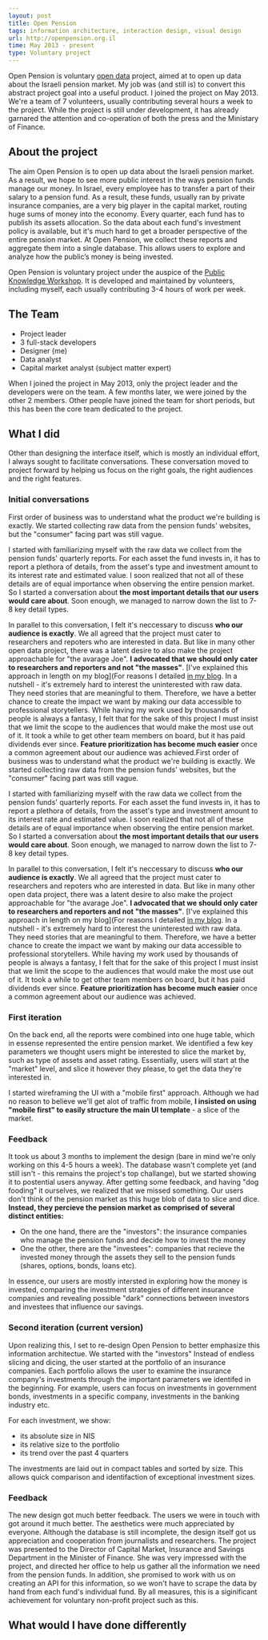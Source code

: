 ```yaml
---
layout: post
title: Open Pension
tags: information architecture, interaction design, visual design
url: http://openpension.org.il
time: May 2013 - present
type: Voluntary project
---
```


Open Pension is voluntary [open data](https://en.wikipedia.org/wiki/Open_data) project, aimed at to open up data about the Israeli pension market. My job was (and still is) to convert this abstract project goal into a useful product. I joined the project on May 2013. We're a team of 7 volunteers, usually contributing several hours a week to the project. While the project is still under development, it has already garnared the attention and co-operation of both the press and the Ministary of Finance.

About the project
-----------------
The aim Open Pension is to open up data about the Israeli pension market. As a result, we hope to see more public interest in the ways pension funds manage our money. In Israel, every employee has to transfer a part of their salary to a pension fund. As a result, these funds, usually ran by private insurance companies, are a very big player in the capital market, routing huge sums of money into the economy. Every quarter, each fund has to publish its assets allocation. So the data about each fund's investment policy is available, but it's much hard to get a broader perspective of the entire pension market. At Open Pension, we collect these reports and aggregate them into a single database. This allows users to explore and analyze how the public’s money is being invested.

Open Pension is voluntary project under the auspice of the [Public Knowledge Workshop](http://www.hasadna.org.il/). It is developed and maintained by volunteers, including myself, each usually contributing 3-4 hours of work per week.

The Team
--------
- Project leader
- 3 full-stack developers
- Designer (me)
- Data analyst
- Capital market analyst (subject matter expert)

When I joined the project in May 2013, only the project leader and the developers were on the team. A few months later, we were joined by the other 2 members. Other people have joined the team for short periods, but this has been the core team dedicated to the project.

What I did
----------
Other than designing the interface itself, which is mostly an individual effort, I always sought to facilitate conversations. These conversation moved to project forward by helping us focus on the right goals, the right audiences and the right features.

### Initial conversations
First order of business was to understand what the product we're building is exactly. We started collecting raw data from the pension funds' websites, but the "consumer" facing part was still vague.

I started with familiarizing myself with the raw data we collect from the pension funds' quarterly reports. For each asset the fund invests in, it has to report a plethora of details, from the asset's type and investment amount to its interest rate and estimated value. I soon realized that not all of these details are of equal importance when observing the entire pension market. So I started a conversation about **the most important details that our users would care about**. Soon enough, we managed to narrow down the list to 7-8 key detail types.

In parallel to this conversation, I felt it's neccessary to discuss **who our audience is exactly**. We all agreed that the project must cater to researchers and repoters who are interested in data. But like in many other open data project, there was a latent desire to also make the project approachable for "the avarage Joe". **I advocated that we should only cater to researchers and reporters and not "the masses"**. [I've explained this approach in length on my blog](For reasons I detailed [in my blog](https://medium.com/social-commentary/the-open-data-hubris-70d12be222e0). In a nutshell - it's extremely hard to interest the uninterested with raw data. They need stories that are meaningful to them. Therefore, we have a better chance to create the impact we want by making our data accessible to professional storytellers. While having my work used by thousands of people is always a fantasy, I felt that for the sake of this project I must insist that we limit the scope to the audiences that would make the most use out of it. It took a while to get other team members on board, but it has paid dividends ever since. **Feature prioritization has become much easier** once a common agreement about our audience was achieved.First order of business was to understand what the product we're building is exactly. We started collecting raw data from the pension funds' websites, but the "consumer" facing part was still vague.

I started with familiarizing myself with the raw data we collect from the pension funds' quarterly reports. For each asset the fund invests in, it has to report a plethora of details, from the asset's type and investment amount to its interest rate and estimated value. I soon realized that not all of these details are of equal importance when observing the entire pension market. So I started a conversation about **the most important details that our users would care about**. Soon enough, we managed to narrow down the list to 7-8 key detail types.

In parallel to this conversation, I felt it's neccessary to discuss **who our audience is exactly**. We all agreed that the project must cater to researchers and repoters who are interested in data. But like in many other open data project, there was a latent desire to also make the project approachable for "the avarage Joe". **I advocated that we should only cater to researchers and reporters and not "the masses"**. [I've explained this approach in length on my blog](For reasons I detailed [in my blog](https://medium.com/social-commentary/the-open-data-hubris-70d12be222e0). In a nutshell - it's extremely hard to interest the uninterested with raw data. They need stories that are meaningful to them. Therefore, we have a better chance to create the impact we want by making our data accessible to professional storytellers. While having my work used by thousands of people is always a fantasy, I felt that for the sake of this project I must insist that we limit the scope to the audiences that would make the most use out of it. It took a while to get other team members on board, but it has paid dividends ever since. **Feature prioritization has become much easier** once a common agreement about our audience was achieved.

### First iteration
On the back end, all the reports were combined into one huge table, which in essense represented the entire pension market. We identified a few key parameters we thought users might be interested to slice the market by, such as type of assets and asset rating. Essentially, users will start at the "market" level, and slice it however they please, to get the data they're interested in.

I started wireframing the UI with a "mobile first" approach. Although we had no reason to believe we'll get alot of traffic from mobile, **I insisted on using "mobile first" to easily structure the main UI template** - a slice of the market.

### Feedback
It took us about 3 months to implement the design (bare in mind we're only working on this 4-5 hours a week). The database wasn't complete yet (and still isn't - this remains the project's top challange), but we started showing it to postential users anyway. After getting some feedback, and having "dog fooding" it ourselves, we realized that we missed something. Our users don't think of the pension market as this huge blob of data to slice and dice. **Instead, they percieve the pension market as comprised of several distinct entities:**

* On the one hand, there are the "investors": the insurance companies who manage the pension funds and decide how to invest the money
* One the other, there are the "investees": companies that recieve the invested money through the assets they sell to the pension funds (shares, options, bonds, loans etc).

In essence, our users are mostly intersted in exploring how the money is invested, comparing the investment strategies of different insurance companies and revealing possible "dark" connections between investors and investees that influence our savings.

### Second iteration (current version)
Upon realizing this, I set to re-design Open Pension to better emphasize this information architectue. We started with the "investors" Instead of endless slicing and dicing, the user started at the portfolio of an insurance companies. Each portfolio allows the user to examine the insurance company's investments through the important parameters we identifed in the beginning. For example, users can focus on investments in government bonds, investments in a specific company, investments in the banking industry etc. 

For each investment, we show:

* its absolute size in NIS
* its relative size to the portfolio
* its trend over the past 4 quarters

The investments are laid out in compact tables and sorted by size. This allows quick comparison and identifaction of exceptional investment sizes.

### Feedback
The new design got much better feedback. The users we were in touch with got around it much better. The aesthetics were much appreciated by everyone. Although the database is still incomplete, the design itself got us appreciation and cooperation from journalists and researchers. The project was presented to the Director of Capital Market, Insurance and Savings Department in the Minister of Finance. She was very impressed with the project, and directed her office to help us gather all the information we need from the pension funds. In addition, she promised to work with us on creating an API for this information, so we won't have to scrape the data by hand from each fund's individual fund. By all measures, this is a siginificant achievement for voluntary non-profit project such as this.

What would I have done differently
----------------------------------